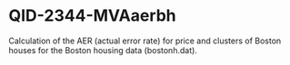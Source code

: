 # QID-2344-MVAaerbh
Calculation of the AER (actual error rate) for price and clusters of Boston houses for the Boston housing data (bostonh.dat).
